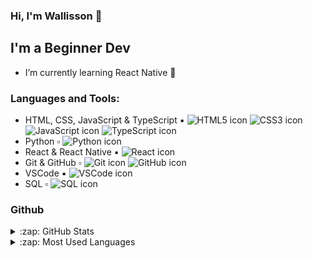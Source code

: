 ### Hi, I'm Wallisson 👋

## I'm a Beginner Dev
- I’m currently learning React Native 🌱

### Languages and Tools:
- HTML, CSS, JavaScript & TypeScript ▪   <img src="https://img.icons8.com/color/18/000000/html-5.png" alt="HTML5 icon"/> <img src="https://img.icons8.com/color/18/000000/css3.png" alt="CSS3 icon"/> <img src="https://img.icons8.com/color/18/000000/javascript.png" alt="JavaScript icon"/> <img src="https://img.icons8.com/color/18/000000/typescript.png" alt="TypeScript icon"/>
- Python ▫   <img src="https://img.icons8.com/color/18/000000/python.png" alt="Python icon"/>
- React & React Native ▪ <img src="https://img.icons8.com/plasticine/18/000000/react.png" alt="React icon"/>
- Git & GitHub ▫   <img src="https://img.icons8.com/color/18/000000/git.png" alt="Git icon"/> <img src="https://img.icons8.com/color/18/000000/github--v1.png" alt="GitHub icon"/>
- VSCode ▪   <img src="https://img.icons8.com/color/18/000000/visual-studio-code-2019.png" alt="VSCode icon"/>
- SQL ▫   <img src="https://img.icons8.com/dusk/18/000000/database-restore.png" alt="SQL icon"/>

### Github
<details>
  <summary>:zap: GitHub Stats</summary>

  <img align="left" alt="Wallisson's GitHub Stats" src="https://github-readme-stats.vercel.app/api?username=wallissonpr&show_icons=true&hide_border=true" />

</details>

<details>
  <summary>:zap: Most Used Languages</summary>

<img align="left" alt="Wallisson GitHub Top Languages" src="https://github-readme-stats.vercel.app/api/top-langs/?username=wallissonpr" />

</details>
